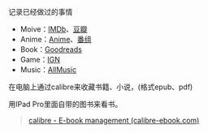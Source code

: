记录已经做过的事情

- Moive：[IMDb](https://www.imdb.com/?ref_=nv_home)、[豆瓣](https://www.douban.com/)
- Anime：[Anime](https://myanimelist.net/)、[番组](https://bgm.tv/)
- Book：[Goodreads](https://www.goodreads.com/)
- Game：[IGN](https://www.ign.com/)
- Music：[AllMusic](https://www.allmusic.com/?1688029577572)

在电脑上通过calibre来收藏书籍、小说，(格式epub、pdf)

用IPad Pro里面自带的图书来看书。

> [calibre - E-book management (calibre-ebook.com)](https://calibre-ebook.com/)